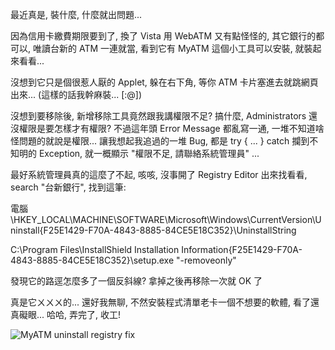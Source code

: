 最近真是, 裝什麼, 什麼就出問題...

因為信用卡繳費期限要到了, 換了 Vista 用 WebATM 又有點怪怪的, 其它銀行的都可以, 唯讀台新的 ATM 一連就當, 看到它有 MyATM 這個小工具可以安裝, 就裝起來看看...

沒想到它只是個很惹人厭的 Applet, 躲在右下角, 等你 ATM 卡片塞進去就跳網頁出來... (這樣的話我幹麻裝... [:@])

沒想到要移除後, 新增移除工具竟然跟我講權限不足? 搞什麼, Administrators 還沒權限是要怎樣才有權限? 不過這年頭 Error Message 都亂寫一通, 一堆不知道啥怪問題的就說是權限... 讓我想起我追過的一堆 Bug, 都是 try { ... } catch 攔到不知明的 Exception, 就一概顯示 "權限不足, 請聯絡系統管理員" ...

最好系統管理員真的這麼了不起, 咳咳, 沒事開了 Registry Editor 出來找看看, search "台新銀行", 找到這筆:

電腦\HKEY_LOCAL\MACHINE\SOFTWARE\Microsoft\Windows\CurrentVersion\Uninstall\{F25E1429-F70A-4843-8885-84CE5E18C352}\UninstallString

C:\Program Files\\InstallShield Installation Information\{F25E1429-F70A-4843-8885-84CE5E18C352}\setup.exe "-removeonly"

發現它的路逕怎麼多了一個反斜線? 拿掉之後再移除一次就 OK 了

真是它ㄨㄨㄨ的... 還好我無聊, 不然安裝程式清單老卡一個不想要的軟體, 看了還真礙眼... 哈哈, 弄完了, 收工!

![MyATM uninstall registry fix](/images/2007-04-10-accidentally-installed-myatm/image03.png)